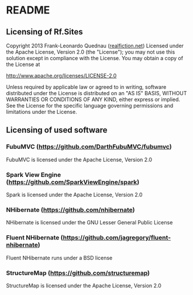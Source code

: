 # README #
## Licensing of Rf.Sites ##

Copyright 2013 Frank-Leonardo Quednau ([realfiction.net](http://realfiction.net)) 
Licensed under the Apache License, Version 2.0 (the "License"); 
you may not use this solution except in compliance with the License. 
You may obtain a copy of the License at 

http://www.apache.org/licenses/LICENSE-2.0 

Unless required by applicable law or agreed to in writing, 
software distributed under the License is distributed on an "AS IS" 
BASIS, WITHOUT WARRANTIES OR CONDITIONS OF ANY KIND, either express or implied. 
See the License for the specific language governing permissions and limitations under the License. 

## Licensing of used software ##

### FubuMVC (https://github.com/DarthFubuMVC/fubumvc)

FubuMVC is licensed under the Apache License, Version 2.0


### Spark View Engine (https://github.com/SparkViewEngine/spark)

Spark is licensed under the Apache License, Version 2.0

### NHibernate (https://github.com/nhibernate)

NHibernate is licensed under the  GNU Lesser General Public License

### Fluent NHibernate (https://github.com/jagregory/fluent-nhibernate)

Fluent NHibernate runs under a BSD license

### StructureMap (https://github.com/structuremap)

StructureMap is licensed under the Apache License, Version 2.0
